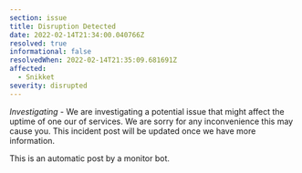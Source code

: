 ```yaml
---
section: issue
title: Disruption Detected
date: 2022-02-14T21:34:00.040766Z
resolved: true
informational: false
resolvedWhen: 2022-02-14T21:35:09.681691Z
affected:
  - Snikket
severity: disrupted
---
```

*Investigating* - We are investigating a potential issue that might affect the uptime of one our of services. We are sorry for any inconvenience this may cause you. This incident post will be updated once we have more information.

This is an automatic post by a monitor bot.
        
